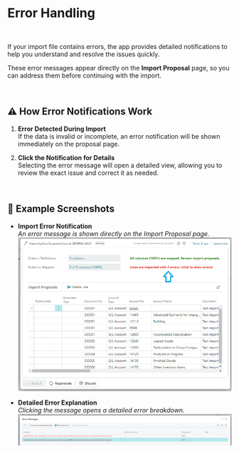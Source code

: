 # **Error Handling**

&nbsp;

If your import file contains errors, the app provides detailed notifications to help you understand and resolve the issues quickly.

These error messages appear directly on the **Import Proposal** page, so you can address them before continuing with the import.

&nbsp;

## ⚠️ How Error Notifications Work

1. **Error Detected During Import**  
   If the data is invalid or incomplete, an error notification will be shown immediately on the proposal page.

2. **Click the Notification for Details**  
   Selecting the error message will open a detailed view, allowing you to review the exact issue and correct it as needed.

&nbsp;

## 📸 Example Screenshots

- **Import Error Notification**  
  _An error message is shown directly on the Import Proposal page._  
  ![Import error](Assets/ImportError.png)

- **Detailed Error Explanation**  
  _Clicking the message opens a detailed error breakdown._  
  ![Error messages](Assets/ErrorMessages.png)
